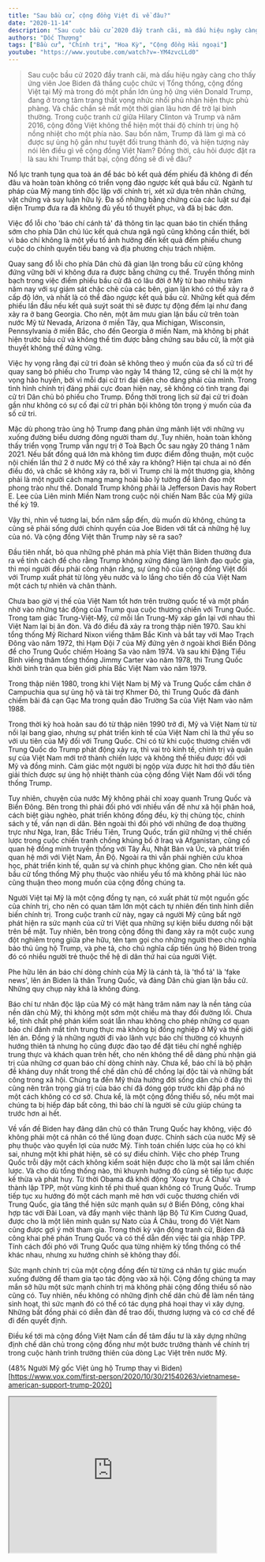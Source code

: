 ```yaml
---
title: "Sau bầu cử, cộng đồng Việt đi về đâu?"
date: "2020-11-14"
description: "Sau cuộc bầu cử 2020 đầy tranh cãi, mà dấu hiệu ngày càng cho thấy ứng viên Joe Biden đã thắng cuộc chức vị Tổng thống, cộng đồng Việt tại Mỹ mà trong đó một phần lớn ủng hộ ứng viên Donald Trump, đang ở trong tâm trạng thất vọng nhức nhối phủ nhận hiện thực phủ phàng. Và chắc chắn sẽ mất một thời gian lâu hơn để trở lại bình thường. Trong cuộc tranh cử giữa Hilary Clinton và Trump và năm 2016, cộng đồng Việt không thể hiện một thái độ chính trị ủng hộ nồng nhiệt cho một phía nào. Sau bốn năm, Trump đã làm gì mà có được sự ủng hộ gần như tuyệt đối trung thành đó, và hiện tượng này nói lên điều gì về cộng đồng Việt Nam? Đồng thời, câu hỏi được đặt ra là sau khi Trump thất bại, cộng đồng sẽ đi về đâu?"
authors: "Dốc Thượng"
tags: ["Bầu cử", "Chính trị", "Hoa Kỳ", "Cộng đồng Hải ngoại"]
youtube: "https://www.youtube.com/watch?v=-YM4zvcLLd0"
---
```


>Sau cuộc bầu cử 2020 đầy tranh cãi, mà dấu hiệu ngày càng cho thấy ứng viên Joe Biden đã thắng cuộc chức vị Tổng thống, cộng đồng Việt tại Mỹ mà trong đó một phần lớn ủng hộ ứng viên Donald Trump, đang ở trong tâm trạng thất vọng nhức nhối phủ nhận hiện thực phủ phàng. Và chắc chắn sẽ mất một thời gian lâu hơn để trở lại bình thường. Trong cuộc tranh cử giữa Hilary Clinton và Trump và năm 2016, cộng đồng Việt không thể hiện một thái độ chính trị ủng hộ nồng nhiệt cho một phía nào. Sau bốn năm, Trump đã làm gì mà có được sự ủng hộ gần như tuyệt đối trung thành đó, và hiện tượng này nói lên điều gì về cộng đồng Việt Nam? Đồng thời, câu hỏi được đặt ra là sau khi Trump thất bại, cộng đồng sẽ đi về đâu?

Nổ lực tranh tụng qua toà án để bác bỏ kết quả đếm phiếu đã không đi đến đâu và hoàn toàn không có triển vọng đảo ngược kết quả bầu cử. Ngành tư pháp của Mỹ mang tính độc lập với chính trị, xét xử dựa trên nhân chứng, vật chứng và suy luận hữu lý. Đa số những bằng chứng của các luật sư đại diện Trump đưa ra đã không đủ yếu tố thuyết phục, và đã bị bác đơn. 

Việc đổ lỗi cho 'báo chí cánh tả' đã thông tin lạc quan báo tin chiến thắng sớm cho phía Dân chủ lúc kết quả chưa ngã ngũ cũng không cần thiết, bởi vì báo chí không là một yếu tố ảnh hưởng đến kết quả đếm phiếu chung cuộc do chính quyền tiểu bang và địa phương chịu trách nhiệm.

Quay sang đổ lỗi cho phía Dân chủ đã gian lận trong bầu cử cũng không đứng vững bởi vì không đưa ra được bằng chứng cụ thể. Truyền thống minh bạch trong việc điếm phiếu bầu cử đã có lâu đời ở Mỹ từ bao nhiêu trăm năm nay với sự giám sát chặc chẽ của các bên, gian lận khó có thể xảy ra ở cấp độ lớn, và nhất là có thể đảo ngược kết quả bầu cử. Những kết quả đếm phiếu lần đầu nếu kết quả suýt soát thì sẽ được tự động đếm lại như đang xảy ra ở bang Georgia. Cho nên, một âm mưu gian lận bầu cử trên toàn nước Mỹ từ Nevada, Arizona ở miền Tây, qua Michigan, Wisconsin, Pennsylvania ở miền Bắc, cho đến Georgia ở miền Nam, mà không bị phát hiện trước bầu cử và không thể tìm được bằng chứng sau bầu cử, là một giả thuyết không thể đứng vững.

Việc hy vọng rằng đại cử tri đoàn sẽ không theo ý muốn của đa số cử tri để quay sang bỏ phiếu cho Trump vào ngày 14 tháng 12, cũng sẽ chỉ là một hy vọng hão huyền, bởi vì mỗi đại cử tri đại diện cho đảng phái của mình. Trong tình hình chính trị đảng phái cực đoan hiện nay, sẽ không có tình trạng đại cử tri Dân chủ bỏ phiếu cho Trump. Đồng thời trong lịch sử đại cử tri đoàn gần như không có sự cố đại cử tri phản bội không tôn trọng ý muốn của đa số cử tri.

Mặc dù phong trào ủng hộ Trump đang phản ứng mãnh liệt với những vụ xuống đường biểu dương đông người tham dự. Tuy nhiên, hoàn toàn không thấy triển vọng Trump vẫn ngự trị ở Toà Bạch Ốc sau ngày 20 tháng 1 năm 2021. Nếu bất đồng quá lớn mà không tìm được điểm đồng thuận, một cuộc nội chiến lần thứ 2 ở nước Mỹ có thể xảy ra không? Hiện tại chưa ai nó đến điều đó, và chắc sẽ không xảy ra, bởi vì Trump chỉ là một thương gia, không phải là một người cách mạng mang hoài bão lý tưởng để lãnh đạo một phong trào như thế. Donald Trump không phải là Jefferson Davis hay Robert E. Lee của Liên minh Miền Nam trong cuộc nội chiến Nam Bắc của Mỹ giữa thế kỷ 19.

Vậy thì, nhìn về tương lai, bốn năm sắp đến, dù muốn dù không, chúng ta cũng sẽ phải sống dưới chính quyền của Joe Biden với tất cả những hệ luỵ của nó. Và cộng đồng Việt thân Trump này sẽ ra sao?

Đầu tiên nhất, bỏ qua những phê phán mà phía Việt thân Biden thường đưa ra về tính cách để cho rằng Trump không xứng đáng làm lãnh đạo quốc gia, thì mọi người đều phải công nhận rằng, sự ủng hộ của cộng đồng Việt đối với Trump xuất phát từ lòng yêu nước và lo lắng cho tiền đồ của Việt Nam một cách tự nhiên và chân thành. 

Chưa bao giờ vị thế của Việt Nam tốt hơn trên trường quốc tế và một phần nhờ vào những tác động của Trump qua cuộc thương chiến với Trung Quốc. Trong tam giác Trung-Việt-Mỹ, cứ mỗi lần Trung-Mỹ xáp gần lại với nhau thì Việt Nam lại bị ăn đòn. Và đó điều đã xảy ra trong thập niên 1970. Sau khi tổng thống Mỹ Richard Nixon viếng thăm Bắc Kinh và bắt tay với Mao Trạch Đông vào năm 1972, thì Hạm Đội 7 của Mỹ đứng yên ở ngoài khơi Biển Đông để cho Trung Quốc chiếm Hoàng Sa vào năm 1974. Và sau khi Đặng Tiểu Bình viếng thăm tổng thống Jimmy Carter vào năm 1978, thì Trung Quốc khởi binh tràn qua biên giới phía Bắc Việt Nam vào năm 1979.

Trong thập niên 1980, trong khi Việt Nam bị Mỹ và Trung Quốc cầm chân ở Campuchia qua sự ủng hộ và tài trợ Khmer Đỏ, thì Trung Quốc đã đánh chiếm bãi đá cạn Gạc Ma trong quần đảo Trường Sa của Việt Nam vào năm 1988.

Trong thời kỳ hoà hoãn sau đó từ thập niên 1990 trở đi, Mỹ và Việt Nam từ từ nối lại bang giao, nhưng sự phát triển kinh tế của Việt Nam chỉ là thứ yếu so với ưu tiên của Mỹ đối với Trung Quốc. Chỉ có từ khi cuộc thương chiến với Trung Quốc do Trump phát động xảy ra, thì vai trò kinh tế, chính trị và quân sự của Việt Nam mới trở thành chiến lược và không thể thiếu được đối với Mỹ và đồng minh. Cảm giác một người bị ngộp vừa được hít hơi thở đầu tiên giải thích được sự ủng hộ nhiệt thành của cộng đồng Việt Nam đối với tổng thống Trump.

Tuy nhiên, chuyện của nước Mỹ không phải chỉ xoay quanh Trung Quốc và Biển Đông. Bên trong thì phải đối phó với nhiều vấn đề như xã hội phân hoá, cách biệt giàu nghèo, phát triển không đồng đều, kỳ thị chủng tộc, chính sách y tế, vấn nạn di dân. Bên ngoài thì đối phó với những đe doạ thường trực như Nga, Iran, Bắc Triều Tiên, Trung Quốc, trấn giữ những vị thế chiến lược trong cuộc chiến tranh chống khủng bố ở Iraq và Afganistan, cũng cố quan hệ đồng minh truyền thống với Tây Âu, Nhật Bản và Úc, và phát triển quan hệ mới với Việt Nam, Ấn Độ. Ngoài ra thì vẫn phải nghiên cứu khoa học, phát triển kinh tế, quân sự và chinh phục không gian. Cho nên kết quả bầu cử tổng thống Mỹ phụ thuộc vào nhiều yếu tố mà không phải lúc nào cũng thuận theo mong muốn của cộng đồng chúng ta.

Người Việt tại Mỹ là một cộng đồng tỵ nạn, có xuất phát từ một nguồn gốc của chính trị, cho nên có quan tâm lớn một cách tự nhiên đến tình hình diễn biến chính trị. Trong cuộc tranh cử này, ngay cả người Mỹ cũng bất ngờ phát hiện ra sức mạnh của cử tri Việt qua những sự kiện biểu dương nổi bật trên bề mặt. Tuy nhiên, bên trong cộng đồng thì đang xảy ra một cuộc xung đột nghiêm trọng giữa phe hữu, tên tạm gọi cho những người theo chủ nghĩa bảo thủ ủng hộ Trump, và phe tả, cho chủ nghĩa cấp tiến ủng hộ Biden trong đó có nhiều người trẻ thuộc thế hệ di dân thứ hai của người Việt.

Phe hữu lên án báo chí dòng chính của Mỹ là cánh tả, là 'thổ tả' là 'fake news', lên án Biden là thân Trung Quốc, và đảng Dân chủ gian lận bầu cử. Những quy chụp này khá là không đúng. 

Báo chí tư nhân độc lập của Mỹ có mặt hàng trăm năm nay là nền tảng của nền dân chủ Mỹ, thì không một sớm một chiều mà thay đổi đường lối. Chưa kể, tính chất phê phán kiểm soát lẫn nhau không cho phép những cơ quan báo chí đánh mất tính trung thực mà không bị đồng nghiệp ở Mỹ và thế giới lên án. Đồng ý là những người đi vào lãnh vực báo chí thường có khuynh hướng thiên tả nhưng họ cũng được đào tạo để đặt tiêu chí nghề nghiệp trung thực và khách quan trên hết, cho nên không thể dễ dàng phủ nhận giá trị của những cơ quan báo chí dòng chính này. Chưa kể, báo chí là bộ phận đề kháng duy nhất trong thể chế dân chủ để chống lại độc tài và những bất công trong xã hội. Chúng ta đến Mỹ thừa hưởng đời sống dân chủ ở đây thì cũng nên trân trọng giá trị của báo chí đã đóng góp trước khi đập phá nó một cách không có cơ sở. Chưa kể, là một cộng đồng thiểu số, nếu một mai chúng ta bị hiếp đáp bất công, thì báo chí là người sẽ cứu giúp chúng ta trước hơn ai hết.

Về vấn đề Biden hay đảng dân chủ có thân Trung Quốc hay không, việc đó không phải một cá nhân có thể lũng đoạn được. Chính sách của nước Mỹ sẽ phụ thuộc vào quyền lợi của nước Mỹ. Tính toán chiến lược của họ có khi sai, nhưng một khi phát hiện, sẽ có sự điều chỉnh. Việc cho phép Trung Quốc trỗi dậy một cách không kiểm soát hiện được cho là một sai lầm chiến lược. Và cho dù tổng thống nào, thì khuynh hướng đó cũng sẽ tiếp tục được kế thừa và phát huy. Từ thời Obama đã khởi động 'Xoay trục Á Châu' và thành lập TPP, một vùng kinh tế phi thuế quan không có Trung Quốc. Trump tiếp tục xu hướng đó một cách mạnh mẽ hơn với cuộc thương chiến với Trung Quốc, gia tăng thể hiện sức mạnh quân sự ở Biển Đông, công khai hợp tác với Đài Loan, và đẩy mạnh việc thành lập Bộ Tứ Kim Cương Quad, được cho là một liên minh quân sự Nato của Á Châu, trong đó Việt Nam cũng được gợi ý mời tham gia. Trong thời kỳ vận động tranh cử, Biden đã công khai phê phán Trung Quốc và có thể dẫn đến việc tái gia nhập TPP. Tính cách đối phó với Trung Quốc qua từng nhiệm kỳ tổng thống có thể khác nhau, nhưng xu hướng chính sẽ không thay đổi.

Sức mạnh chính trị của một cộng đồng đến từ từng cá nhân tự giác muốn xuống đường để tham gia tạo tác động vào xã hội. Cộng đồng chúng ta may mắn sở hữu một sức mạnh chính trị mà không phải cộng đồng thiểu số nào cũng có. Tuy nhiên, nếu không có những định chế dân chủ để làm nền tảng sinh hoạt, thì sức mạnh đó có thể có tác dụng phá hoại thay vì xây dựng. Những bất đồng phải có diễn đàn để trao đổi, thương lượng và có cơ chế để đi đến quyết định.

Điều kế tới mà cộng đồng Việt Nam cần để tâm đầu tư là xây dựng những định chế dân chủ trong cộng đồng như một bước trưởng thành về chính trị trong cuộc hành trình trường thiên của dòng Lạc Việt trên nước Mỹ.

(48% Người Mỹ gốc Việt ủng hộ Trump thay vì Biden) [https://www.vox.com/first-person/2020/10/30/21540263/vietnamese-american-support-trump-2020]

<iframe width="420" height="315" src="https://www.youtube.com/embed/-YM4zvcLLd0"></iframe>